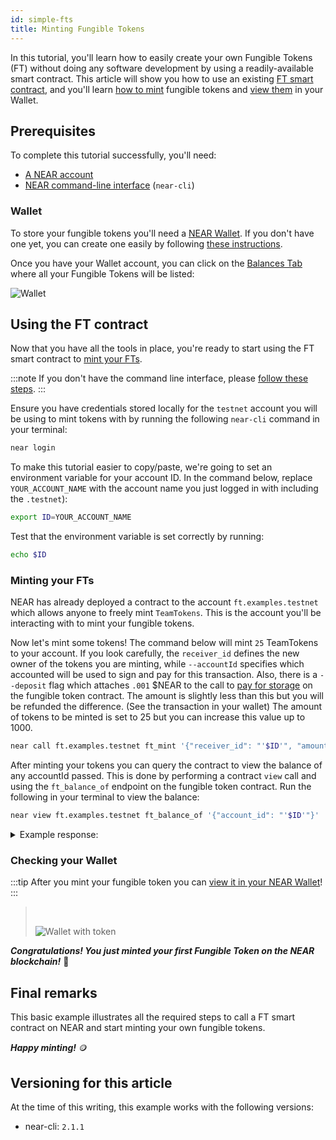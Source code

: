 ```yaml
---
id: simple-fts
title: Minting Fungible Tokens
---
```


In this tutorial, you'll learn how to easily create your own Fungible Tokens (FT) without doing any software development by using a readily-available smart contract.
This article will show you how to use an existing [FT smart contract](0-predeployed.md), and you'll learn [how to mint](#minting-your-fts) fungible tokens and [view them](#checking-your-wallet) in your Wallet.

## Prerequisites

To complete this tutorial successfully, you'll need:

- [A NEAR account](#wallet)
- [NEAR command-line interface](/tools/near-cli#setup) (`near-cli`)

### Wallet

To store your fungible tokens you'll need a [NEAR Wallet](https://wallet.testnet.near.org/).
If you don't have one yet, you can create one easily by following [these instructions](https://wallet.testnet.near.org/create).

Once you have your Wallet account, you can click on the [Balances Tab](https://wallet.testnet.near.org/?tab=balances) where all your Fungible Tokens will be listed:

![Wallet](/docs/assets/fts/empty-wallet-ft-tab.png)

## Using the FT contract

Now that you have all the tools in place, you're ready to start using the FT smart contract to [mint your FTs](#minting-your-fts).

:::note
If you don't have the command line interface, please [follow these steps](/tools/near-cli#setup).
:::

Ensure you have credentials stored locally for the `testnet` account you will be using to mint tokens with by running the following `near-cli` command in your terminal:

```bash
near login
```

To make this tutorial easier to copy/paste, we're going to set an environment variable for your account ID. In the command below, replace `YOUR_ACCOUNT_NAME` with the account name you just logged in with including the `.testnet`):

```bash
export ID=YOUR_ACCOUNT_NAME
```

Test that the environment variable is set correctly by running:

```bash
echo $ID
```

### Minting your FTs

NEAR has already deployed a contract to the account `ft.examples.testnet` which allows anyone to freely mint `TeamTokens`. This is the account you'll be interacting with to mint your fungible tokens.

Now let's mint some tokens! The command below will mint `25` TeamTokens to your account.
If you look carefully, the `receiver_id` defines the new owner of the tokens you are minting, while `--accountId` specifies which accounted will be used to sign and pay for this transaction. 
Also, there is a `--deposit` flag which attaches `.001` $NEAR to the call to [pay for storage](/concepts/storage/storage-staking) on the fungible token contract. The amount is slightly less than this but you will be refunded the difference. (See the transaction in your wallet) The amount of tokens to be minted is set to 25 but you can increase this value up to 1000.

```bash
near call ft.examples.testnet ft_mint '{"receiver_id": "'$ID'", "amount": "25"}' --deposit 0.1 --accountId $ID
```

After minting your tokens you can query the contract to view the balance of any accountId passed. This is done by performing a contract `view` call and using the `ft_balance_of` endpoint on the fungible token contract. Run the following in your terminal to view the balance:

```bash
near view ft.examples.testnet ft_balance_of '{"account_id": "'$ID'"}'
```

<details>
<summary>Example response: </summary>
<p>

```json
View call: ft.examples.testnet.ft_balance_of({"account_id": "benji_test.testnet"})
'25'
```

</p>
</details>

### Checking your Wallet

:::tip
After you mint your fungible token you can [view it in your NEAR Wallet](https://wallet.testnet.near.org)!
:::

> <br/>
>
> ![Wallet with token](/docs/assets/fts/teamtoken.png)
> <br/>

**_Congratulations! You just minted your first Fungible Token on the NEAR blockchain!_** 🎉

## Final remarks

This basic example illustrates all the required steps to call a FT smart contract on NEAR and start minting your own fungible tokens.

**_Happy minting!_** 🪙

## Versioning for this article

At the time of this writing, this example works with the following versions:

- near-cli: `2.1.1`

